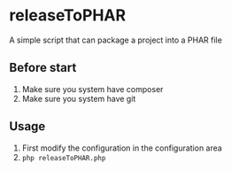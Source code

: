 # releaseToPHAR
A simple script that can package a project into a PHAR file

## Before start
1. Make sure you system have composer
2. Make sure you system have git

## Usage
1. First modify the configuration in the configuration area
2. `php releaseToPHAR.php`
